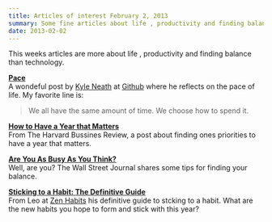```yaml
---
title: Articles of interest February 2, 2013
summary: Some fine articles about life , productivity and finding balance.
date: 2013-02-02
---
```


This weeks articles are more about life , productivity and finding balance than technology.

[**Pace**](https://www.readability.com/articles/nve2ucdy)<br />
A wondeful post by [Kyle Neath](http://warpspire.com/) at [Github](https://github.com/) where he reflects on the pace of life. My favorite line is: <blockquote>We all have the same amount of time. We choose how to spend it.</blockquote>

[**How to Have a Year that Matters**](https://www.readability.com/articles/zn6uzvsj)<br />
From The Harvard Bussines Review, a post about finding ones priorities to have a year that matters.

[**Are You As Busy As You Think?**](https://www.readability.com/articles/fvagcmjc)<br />
Well, are you? The Wall Street Journal shares some tips for finding your balance.

[**Sticking to a Habit: The Definitive Guide**](https://www.readability.com/articles/e68kusvc)<br />
From Leo at [Zen Habits](http://zenhabits.net/) his definitive guide to stcking to a habit. What are the new habits you hope to form and stick with this year?






